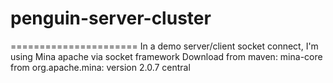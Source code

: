 penguin-server-cluster
======================


======================
In a demo server/client socket connect, I'm using Mina apache via socket framework
Download from maven: mina-core from org.apache.mina: version 2.0.7 central
